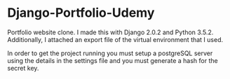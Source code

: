 # Django-Portfolio-Udemy
Portfolio website clone. I made this with Django 2.0.2 and Python 3.5.2. Additionally, I attached an export file of the virtual environment that I used. 

In order to get the project running you must setup a postgreSQL server using the details in the settings file and you must generate a hash for the secret key.
